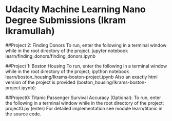# Udacity Machine Learning Nano Degree Submissions (Ikram Ikramullah)

##Project 2: Finding Donors
To run, enter the following in a terminal window while in the root directory of the project.
jupyter notebook learn/finding_donors/finding_donors.ipynb

##Project 1: Boston Housing
To run, enter the following in a terminal window while in the root directory of the project;
ipython notebook learn/boston_housing/Ikrams-boston-project.ipynb
Also an exactly html version of the project is provided (boston_housing/Ikrams-boston-project.ipynb):

##Project0: Titanic Passenger Survival Accuracy (Optional):
To run, enter the following in a terminal window while in the root directory of the project;
project0.py (enter)
For detailed implementation see module learn/titanic in the source code.
